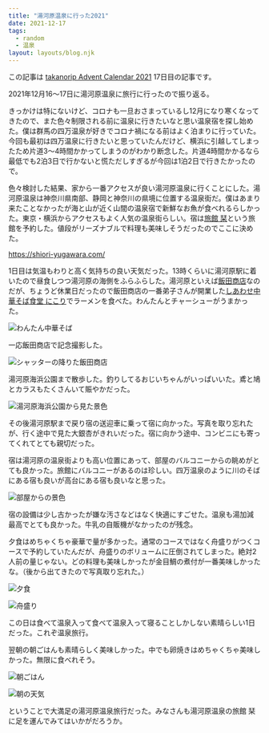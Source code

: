 ```yaml
---
title: "湯河原温泉に行った2021"
date: 2021-12-17
tags:
  - random
  - 温泉
layout: layouts/blog.njk
---
```


この記事は [takanorip Advent Calendar 2021](https://adventar.org/calendars/7125) 17日目の記事です。

2021年12月16〜17日に湯河原温泉に旅行に行ったので振り返る。

きっかけは特にないけど、コロナも一旦おさまっているし12月になり寒くなってきたので、また色々制限される前に温泉に行きたいなと思い温泉宿を探し始めた。僕は群馬の四万温泉が好きでコロナ禍になる前はよく泊まりに行っていた。今回も最初は四万温泉に行きたいと思っていたんだけど、横浜に引越してしまったため片道3〜4時間かかってしまうのがわかり断念した。片道4時間かかるなら最低でも2泊3日で行かないと慌ただしすぎるが今回は1泊2日で行きたかったので。

色々検討した結果、家から一番アクセスが良い湯河原温泉に行くことにした。湯河原温泉は神奈川県南部、静岡と神奈川の県境に位置する温泉街だ。僕はあまり来たことなかったが海と山が近く山間の温泉宿で新鮮なお魚が食べれるらしかった。東京・横浜からアクセスもよく人気の温泉街らしい。宿は[旅館 栞](https://shiori-yugawara.com/)という旅館を予約した。値段がリーズナブルで料理も美味しそうだったのでここに決めた。

https://shiori-yugawara.com/

1日目は気温もわりと高く気持ちの良い天気だった。13時くらいに湯河原駅に着いたので昼食しつつ湯河原の海側をふらふらした。湯河原といえば[飯田商店](https://r.iidashouten.com/)なのだが、ちょうど休業日だったので飯田商店の一番弟子さんが開業した[しあわせ中華そば食堂 にこり](https://nikori.iidashouten.com/)でラーメンを食べた。わんたんとチャーシューがうまかった。

![わんたん中華そば](https://lh3.googleusercontent.com/r7V5FpudsD2sy5CUNPFaLCqyKpGg-13FRlHQBXYUyMKolfAUDHZzZGxvro5XPjk-erCtZhQ1w-c5meHTolPFZZG7Zb03VGYkxqkKEOO5zj4qEY88dZS8BaDnbeDEsPCRFlKufUAk6HVvwHq7QwQ2mLQU54xaIqk9sNc-p80GE_BA_S4UrWwwGMP4jOZR1-uW_593NiFEasmIgpGcOcOB_H8lP-r0zYM0lUS5CB3nPAAY0BehBMCtXKQ2AZBtxKyNn1movyB8NXJldUyD2WNWsS5nD6EiKBOcyWLvQG_edWz-T0dGVnYIUomiNlxy3s9E3eqAbZvsok3Z5TJzew8gJt-3GeAyXkp1d2eEJdJEQ3mfNlrPqhIquafXJRljj5KZF70f2payinT2vcGbJM4DBTJ9i1l-54xC_gJJhDmnM1cRAvY020dI-bXCNRErzzKS2RLUAlRpy6iGIFsvKPXURLJjBLEVGxEj9Zdj-Igu10ZeFDamQcFpnMcG0IcsD2jBuNHYD80mdEZcR_-mPuFNMpTdzRTsTnVZKXsWiukSuZo3v1bGcH_R-tEfBDkqDgKxdfzDD-m8XjnHdsz5KI2Wr9I98tz3TsoENnUErQttFCDMGmO1Xfe7gq68phF_mYaTNMDbs-nq6OeRlkJczbWvD9G54NyunMtX_i_i-LkeZRQf6CncJNPCL3R8CZfUJ0YsYNEXoD2L0G1RbNN-iIP0SIU=w2294-h1291-no?authuser=0)

一応飯田商店で記念撮影した。

![シャッターの降りた飯田商店](https://lh3.googleusercontent.com/zKXBq67pB2hPxPS5ih0jcS2r3CD1pBG6SQpA7grkK2BRqx9h5BddfjVkNp6LxjMn5_IUwStXd6J2ST-Nu7HJilEuljbm7qQJi5HVcUepSfIYs6nSELTiiievMyBkaA77dvBGkGI5-EMli8kUoVz1l4JJjyLpybharwM2wQWjm6AezH1nkbJFyCN_2dA9kuZIUS8VVfujip19MixkWR_-I6h38dzJ0UqNlaGAXuJ243LzmprGNd3X9n6HGDWHR7o7FfRP9vqo4CuYCodBNu-5KaDMPrXNlQrVgiEGnEHcBsQ0krosrBcG8LSfLzuPdW-ey3ttwBdqvsh0WxRtltkwm1YUaGFegkSiIwOi7Vj2EZkfV67tj6cv0U5lQ8kZi244N0QTUmVa9F256EF2wQvb_vzMK63nrwApr69l0Jm9QRE2AKbdSeWctp97AV_QOtWHUAJFw-vbbRT9yJlb7q3pjlER4zeDqO57BoCaW-AkOdLdFzUjspm-hRi09UqEfquDTAm1e-tvMmI8pfLmxTihXpzJs0HYVlRV0kw8yjS_Pn829N12NmCPwFNYJWNqzie4O5MVlch3Rl-V6yTc_Iyr_3Jh0ryOVEjOimBrpoYZijwppM9thmZqkC4E5AGO8SlgxwrgT7jFk0iQlF4e60ePJtWI2hVq3cDRjyxcurBoyGsJagagGgORInowQAv-nwcR8KpdngoD_s9f-W0F3WNkXCw=w2294-h1291-no?authuser=0)

湯河原海浜公園まで散歩した。釣りしてるおじいちゃんがいっぱいいた。鳶と鳩とカラスもたくさんいて賑やかだった。

![湯河原海浜公園から見た景色](https://lh3.googleusercontent.com/U2H_pUU4cibnzlpzMH2o2M6OSvJDtwmdDRzVYg5ouSi96qhQcdQOoh6DiOatZpXYAdeps1XNZwKyVwwFHXaqS620Pq8xscLKEUzRZ6fbf3SXMjK07Bj8k2qGg82rdfx0eVYzpNazySo9JaCk8KWVNOzfxG0-DjmApbs0qIrwRavbi6HAOvu5pu43k1Daavss4cuDlZwVCcmF9vrnOEbHl1_jnjpPOlgr_2yhBuJjQiLF513e6DKL6ycKeQvs5EBLRx_RdXLDVVfHTTJ6BOFvKzmhfuqg466xTJu2MhOV7mcRw3oLr47EWo0sR96tYgbwIVd0lRIWDnW0UvEeTN9RFjjigBXn8r9xDAJKsRvLxC_ZntuPN4-kokeKDM3MMHBVHCTnt9yz03JbU40tY0_L6xUhxBlXeXF7cG99h8udlAwjc5Mlwa0MCZkU3A0A4Z4Q9mkakOBWxDvvigd6eH_8PG5DrSzXizK-ja61pJ2SpUQ13RqzF9j66p8qHQ3WiJG0AC9ItoYpcPQPnTkg5WbHu8Rvs3rr7I0lmM2EK4pYJgzjyPKR13l5GPNYItS5W7s33EQmNpINkDyU-wJIStW0ZMzrnxpWQxJvpUvqUmPoHq27IxTQdM9B9H5CK_FydQk76H0psJhOt9c_IiU-p7oQX7g1xxf4MbTNjxd5Vg8tOvpHs7_KLNObOK9WcYOJlZKB8OJ826HA7xkBUAqActdAtjk=w2294-h1291-no?authuser=0)

その後湯河原駅まで戻り宿の送迎車に乗って宿に向かった。写真を取り忘れたが、行く途中で見た大銀杏がきれいだった。宿に向かう途中、コンビニにも寄ってくれてとても親切だった。

宿は湯河原の温泉街よりも高い位置にあって、部屋のバルコニーからの眺めがとても良かった。旅館にバルコニーがあるのは珍しい。四万温泉のように川のそばにある宿も良いが高台にある宿も良いなと思った。

![部屋からの景色](https://lh3.googleusercontent.com/DVDVamx4RPxcGGNsRK4CIfNwEIx7dvPzRgeKKJ_ZE4me04rrc_XpPYG3K3S346BYDOP0cpvcLChpVvZ2kFOgd5R6XK7MK-CL89Ljb3Fj16ezYJqO0KWxGqoSjkVLnJdAjLzZkl0c3FKVyzIa37CK8mnG5lZ389AwzyZ-krjo3R9eAR7NFvDFVNig4Uov2Ow4Wvc15iFIn338GM7WhAGTmzg-kVwuqwv32k6y2Jt7dx_utCgdYxFmsA3H__ION8nbw9y1ZgemGw2ceSc5_80-u2QhdGw-FE6uwrzLyY02DcTL4qNLjnYklSrPhvL7ogbIYq5Pcf9SW9uC8z8cnjolbLSdmTBady2dSv5MhmLJJhBsxKCT1Dz9YNpRrdJqaSVC34k9w75pRl03C6dtQiGvaz0Snzs1yp3tLT8ZHfNuJwFEMAAnhiuEvcVfwKN-2RX_QDENUuDs1Yd-UHWGlgu9DpQyakV5SF7QQN2x0YOGNU9wwaAIXb2JY4OIaRHKMFEPVVji73ef5RmiULcPNO39V4jVQNzYxAgD7gy3EiDNJaQQqLzyKopvWZ42Pk3fp0lWsKVfudEINgPhYVjupxxnPI0m_iYiNfICaXT-sBPjQNnQUtup0xjpG9I3yh2UndprIt8HEuQ_VsoX41UfRa2sc_IOjXP7qKmP7F5GtlLnpg5uqhmBX3c1rokSYMtHt0rHEBpxX-KW4isNi8N74wB28Sk=w2294-h1291-no?authuser=0)

宿の設備は少し古かったが嫌な汚さなどはなく快適にすごせた。温泉も湯加減最高でとても良かった。牛乳の自販機がなかったのが残念。

夕食はめちゃくちゃ豪華で量が多かった。通常のコースではなく舟盛りがつくコースで予約していたんだが、舟盛りのボリュームに圧倒されてしまった。絶対2人前の量じゃない。どの料理も美味しかったが金目鯛の煮付が一番美味しかったな。（後から出てきたので写真取り忘れた。）

![夕食](https://lh3.googleusercontent.com/L0Qu5h0ZpYZN9SluTeEFg2he-EmqqQIfVsFumJxYIRa1hOk4DNYBddRTFdQBHbkTqwn8yAesSwLddJ_yeLZ1QhU-d5MQjR1GbC6zwz5n57Xzsqe_RLBsb95Ino6AU_r2pKG5zhuxRNW2bDa54o_yUwa253mwqGdOsIEp-tJliLpoz9NpF4BpBjkMADje8pW_8X4hqsEyvuVpszDGmiSfzuG7zuL3uxm_ALGWhnK5ll7U0QRe9IpFtAoTymJN-ahqyzbgsHDxWdtQeItfPddbU2CtPwVjBul3A4ac2rYDAppwnbmgpec_x9iMqgFtTnj1MqGTg_E-__T-zeBuCsZjZ3z2lTZE8Dc4UFlnT9Yv6yZanR3hCHJqv_15cUBDdOjUeQ5W6pfyFRjyijbaF7mEjQHqYnx5W1Pi3W3QvwldpYU80O5rdRaHcXzuTCFo9MwbiT8K7f_QXgk3QhFYeQSyC7ETWhAi3DVx_quBk4AaWly5heBSoZTvCLTNPR9kbjGt7wyefkrHT3kDZSr8erTLJeS3_sR6pA2kj7yjGkjxkKhE_o5geEEx6ND3mUN3K6OMdzSqcXtDm1Opx7rtUHbnF9Zqf1uLQzRsC6satQgKjxxW2ad_JpzgCyjN_-Fo_YymTBtQ-Gy3w4lkfAyyx-rXRpeTc4ekLNDFap1XNkIzXB8aAjtX6hwJIXWYPcSU7BY1jE9-ks3LBBEeKdtsYpzywNw=w2294-h1291-no?authuser=0)

![舟盛り](https://lh3.googleusercontent.com/3sKeGGTn-idZwusSNhtLRTj18BNc6pKTj1Id0KC1fmJItqx4ax6uO_txy8S6eLcH_sDtFfhnSfUCAE1a4urWkdXXoGviEvUUal8Je9epUnJPntQkrfVFX2yTNYzyD1xsmtrP8Yx1sEN0n0aSvShduGk6fu85XPUmDil4_YMKITkOF5utMqQBEeVu4Ir7UszGC0bug_2yximNPkZFTcmiRnqruaL8UOM0ZUULBMFg47_5kzjlP_WNFCAqARUNb8vKNxYT3mEYCrpjUaS3aYFRBphSKEK0F71PnXR1aq84OAS2vVdg6utV1ypnr04MM-WDxBmmnrdTEB9uHaQOshNDt5lnk6fzF4NAutvlBcoSNp0nQ5VxksyB4VN15LvbbqL-8OR2_A_FbtOBbhmnwqza7DXO0hTMFo6ZzvVDJyZuTxK9KOrGTNZvMgJ7U5RPNbZ34LeQezty7OCJKQ_5zrYnhAXeDyPcIuTSo5ePrm4QkowQNLYy4hjOXBnQv_aFdCTjf276biTwtheoYBNN24fJtB_lCtWEyxUL5PhvXihp7wR_5P2o6t9FLp3UCh0cz9i6lTZkOxti8W4zSpVQonVsNLIYmUDiWBDBHum3qJIeNrfWpwGd9sNpArr40yn3Ud48bV1_8BxVoshA1LoMVi7WB-Vm9RObunFLC4JnUx6mRh90JoF72gg3OrwnPvW71afmyKm81rZIwYde2ZmdkAgAXps=w2294-h1291-no?authuser=0)

この日は食べて温泉入って食べて温泉入って寝ることしかしない素晴らしい1日だった。これぞ温泉旅行。

翌朝の朝ごはんも素晴らしく美味しかった。中でも卵焼きはめちゃくちゃ美味しかった。無限に食べれそう。

![朝ごはん](https://lh3.googleusercontent.com/7yrVgkUddDIc5MBzFs7pkpWYfCVU6Z_12wPAVnjiYAhhwdwhqoPtBcDhnOcvzRxXNFi1XjP1Bya3STyHe5amn53rvhI14eImaF6HQvyfwOND9A0fZcKZINyswcFsPWuJ78MMFxotiAkiuTQ13Nf7g7PQjfKIFnNBRwYDqrhpgAJxGSPL82xsdePs0KFpwTrOq_mhSqPv7ic3sKNWY7RhuCJTjJI7HFbygwAG6ZngLbRuUXcTvvv6U7s3NPE3vSgVs1hUT6rN1ZiUHXx92E3H8w5ELzdcSNRZxJpnB2kjlwtUKAV2Joih6sl8T1KX6lcSlcEBSRNlbMcTkb5PtMCMIqbS2s4_rSBxFNIcDKYgCdCSnqOL32yxOjPVjPQLqlSJ-J5SJ2KnlWpHhWibTeIrdL6OeNKTCo7HgKN3D9dtC5oYdd1FDRFWt5K9Wz9eTJeLYESk0Wqv6gRu9rv0VgyHy2DDANV9izO1q7qbt0SyPB6tLRKDpPiR-evSFKKdiyj1nzGk-XetjEvzTlsqqTlPJE4QVxEbxO3Jhhab571BJlUjBArvARqTHDZR0vgB5qUpNOKvONqjmWEG6QZOw-_4MHSxssyX4UJ72DZAGFwmRC-l-2p9JKj2_b5tZdJgWmPRG-8ipMTMIyR_V9sF-8hEidZx1YpsWGvcdgQvGWMXgzEEJgVvkiAGYTfDZ-TFwoV4gXEh3-yBSPNSbGNj3ISMZMQ=w2294-h1291-no?authuser=0)

![朝の天気](https://lh3.googleusercontent.com/5pTekgvU3eclJZTtn_1_ndh4EB85G08ItcfZvnwcZv0YdS5MtxTLWqJO7ux7NmW4phAAts2SBg8hwipwlI-so52jsgHm0BnzqPQ1-IntTXw060PSCWozVOp_xIzmiILRuTbQVqDSQtbwa0yY78h2rkzmtVqSLnR3Q3a6EIvVUmIhDygI4TarZVy5zSqZUZMufSUvjSpPykU46SrMm4_qM9vM_vIKApRDLTQvFcAhY63jT-XEFmHfkUsZ_AWJRSCaFwzP-rdor4CgzXx-fHEkQ7o4_ZaGqjjKqvZC4SLqR_5kKWQ62iCFoOW9n6AjpuzMDIOE78Ej3H64HTSCCfHns5Q-BqB8I6mvy-xHBCRI5t8ddRrLq1PMINvWcbPZgWUfBBahb5vUs8Vcy-3EEEwA-4VXixg5F4IYygtjMO3uK4tw1tX4RdEUnlBQV5yOGLaOSVW900DD_pAIfA1-995S6I3JCipxhV2POad2ThAv2fGj6WZC-oUjPDxsrLpgHwTi-8q-derXbnNsa9zablj4CgQeRZYJNVANm4x2I2LCtPTEHqTeSwEfotlRwWCPvricspKe6Wa6HxNh0rIVqrUNjn_qwzE3klNed0HCj41Zu2POd-HvCi6X4qv1RQHm8AFdZp977eq1kILATILCefsqea4csUlmCEsGZvoe8TgL74NdU_0PbvHMZKb3DM1ivMgkX1pjvbKXB9W-x5ciDrWxqZw=w2294-h1291-no?authuser=0)

ということで大満足の湯河原温泉旅行だった。みなさんも湯河原温泉の旅館 栞に足を運んでみてはいかがだろうか。